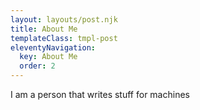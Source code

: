 ```yaml
---
layout: layouts/post.njk
title: About Me
templateClass: tmpl-post
eleventyNavigation:
  key: About Me
  order: 2
---
```


I am a person that writes stuff for machines
